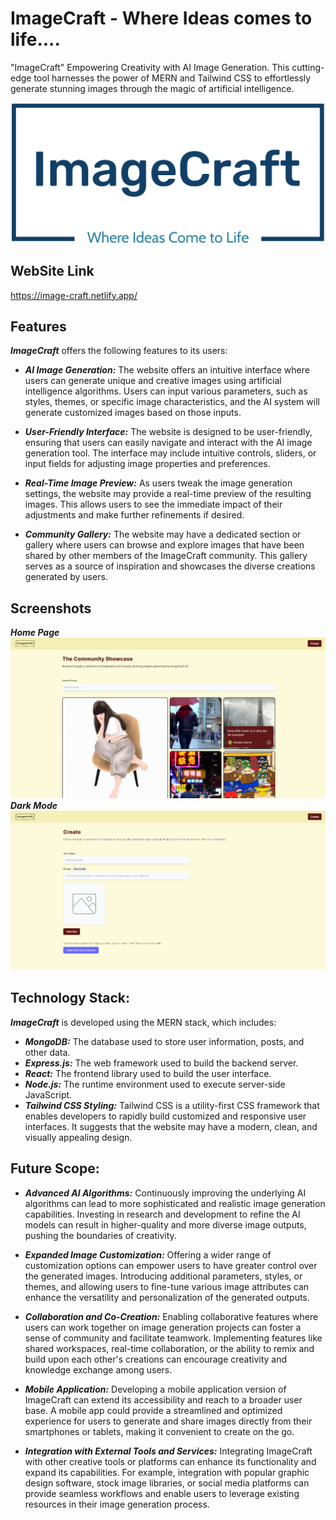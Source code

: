 # ImageCraft - Where Ideas comes to life....

"ImageCraft" Empowering Creativity with AI Image Generation. This cutting-edge tool harnesses the power of MERN and Tailwind CSS to effortlessly generate stunning images through the magic of artificial intelligence.

![Logo](./client/src/assets/logo2.png)

## WebSite Link
https://image-craft.netlify.app/

## Features
***ImageCraft*** offers the following features to its users:

- ***AI Image Generation:*** The website offers an intuitive interface where users can generate unique and creative images using artificial intelligence algorithms. Users can input various parameters, such as styles, themes, or specific image characteristics, and the AI system will generate customized images based on those inputs.

- ***User-Friendly Interface:*** The website is designed to be user-friendly, ensuring that users can easily navigate and interact with the AI image generation tool. The interface may include intuitive controls, sliders, or input fields for adjusting image properties and preferences. 

- ***Real-Time Image Preview:*** As users tweak the image generation settings, the website may provide a real-time preview of the resulting images. This allows users to see the immediate impact of their adjustments and make further refinements if desired.

- ***Community Gallery:*** The website may have a dedicated section or gallery where users can browse and explore images that have been shared by other members of the ImageCraft community. This gallery serves as a source of inspiration and showcases the diverse creations generated by users.

## Screenshots

***Home Page***
![App Screenshot](./client/src/assets/home.png)
***Dark Mode***
![App Screenshot](./client/src/assets/create.png)



## Technology Stack:
***ImageCraft*** is developed using the MERN stack, which includes:

- ***MongoDB:*** The database used to store user information, posts, and other data.
- ***Express.js:*** The web framework used to build the backend server.
- ***React:*** The frontend library used to build the user interface.
- ***Node.js:*** The runtime environment used to execute server-side JavaScript.
- ***Tailwind CSS Styling:*** Tailwind CSS is a utility-first CSS framework that enables developers to rapidly build customized and responsive user interfaces. It suggests that the website may have a modern, clean, and visually appealing design.

## Future Scope:
- ***Advanced AI Algorithms:*** Continuously improving the underlying AI algorithms can lead to more sophisticated and realistic image generation capabilities. Investing in research and development to refine the AI models can result in higher-quality and more diverse image outputs, pushing the boundaries of creativity.

- ***Expanded Image Customization:*** Offering a wider range of customization options can empower users to have greater control over the generated images. Introducing additional parameters, styles, or themes, and allowing users to fine-tune various image attributes can enhance the versatility and personalization of the generated outputs.

- ***Collaboration and Co-Creation:*** Enabling collaborative features where users can work together on image generation projects can foster a sense of community and facilitate teamwork. Implementing features like shared workspaces, real-time collaboration, or the ability to remix and build upon each other's creations can encourage creativity and knowledge exchange among users.

- ***Mobile Application:*** Developing a mobile application version of ImageCraft can extend its accessibility and reach to a broader user base. A mobile app could provide a streamlined and optimized experience for users to generate and share images directly from their smartphones or tablets, making it convenient to create on the go.

- ***Integration with External Tools and Services:*** Integrating ImageCraft with other creative tools or platforms can enhance its functionality and expand its capabilities. For example, integration with popular graphic design software, stock image libraries, or social media platforms can provide seamless workflows and enable users to leverage existing resources in their image generation process.
